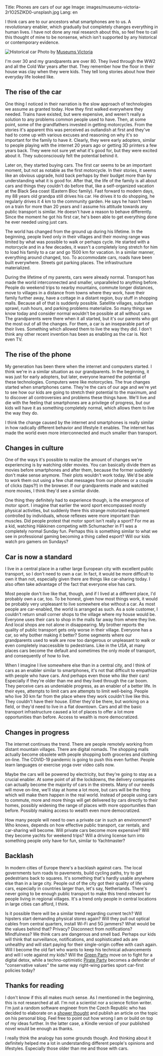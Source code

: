 Title: Phones are cars of our age
Image: images/museums-victoria-2r1O25ZlKD0-unsplash.jpg
Lang: en


I think cars are to our ancestors what smartphones are to us. A revolutionary enabler, which gradually but completely changes everything in human lives. I have not done any real research about this, so feel free to call this thought of mine to be nonsense, which isn't supported by any historical or contemporary evidence.

![Historical car]({static}/images/museums-victoria-2r1O25ZlKD0-unsplash.jpg)
Photo by [Museums Victoria](https://unsplash.com/@museumsvictoria)

I'm over 30 and my grandparents are over 80. They lived through the WW2 and all the Cold War years after that. They remember how the floor in their house was clay when they were kids. They tell long stories about how their everyday life looked like.

## The rise of the car

One thing I noticed in their narration is the slow approach of technologies we assume as granted today. How they first walked everywhere they needed. Trains have existed, but were expensive, and weren't really a solution to any problems common people used to have. Then, at some point, some of the grandfathers invested in getting motorcycles. From the stories it's apparent this was perceived as outlandish at first and they've had to come up with various excuses and reasoning on why it's so important for the family to have it. Clearly, they were early adopters, similar to people playing with the internet 20 years ago or getting 3D printers a few years back. They were not sure yet what it's good for, but they were excited about it. They subconsciously felt the potential behind it.

Later on, they started buying cars. The first car seems to be an important moment, but not as notable as the first motorcycle. In their stories, it seems like an obvious upgrade, hold back perhaps by their budget more than by understanding what it is good for. After that, the life of the family is all about cars and things they couldn't do before that, like a self-organized vacation at the Black Sea coast (Eastern Bloc family). Fast forward to modern days, my 88 years old grandpa still drives his car. He drives it to do shopping, he regularly drives it 4 km to the community garden. He says he hasn't been on a train for more than 20 years and I assume his attitude towards any public transport is similar. He doesn't have a reason to behave differently. Since the moment he got his first car, he's been able to get everything done he ever needed using just cars.

The world has changed from the ground up during his lifetime. In the beginning, people lived only in their villages and their moving range was limited by what was possible to walk or perhaps cycle. He started with a motorcycle and in a few decades, it wasn't a completely long stretch for him to load his family to a car and go 1500 km for vacation. In a similar manner, everything around changed, too. To accommodate cars, roads have been built everywhere. Streets got parking places. The infrastructure materialized.

During the lifetime of my parents, cars were already normal. Transport has made the world  interconnected and smaller, unparalleled to anything before. People do weekend trips to nearby mountains, commute longer distances, move to villages in a distance from towns where they work, have their family further away, have a cottage in a distant region, buy stuff in shopping malls. Because all of that is suddenly possible. Satellite villages, suburban sprawl, rush hours, and parking problems materialize. So many things we know today and consider normal wouldn't be possible at all without cars. The grandparents were there when it all started, but it's our parents who got the most out of all the changes. For them, a car is an inseparable part of their lives. Something which allowed them to live the way they did. I don't think any other recent invention has been as enabling as the car is. Not even TV.

## The rise of the phone

My generation has been there when the internet and computers started. I think we're in a similar situation as our grandparents. In the beginning, it was just for early adopters, but later, everyone learned the potential of these technologies. Computers were like motorcycles. The true changes started when smartphones came. They're the cars of our age and we're yet to see how our kids are going to stretch their potential to the maximum, and to discover all controversies and problems these things have. We'll live and die with the feeling that smartphones are a privilege of progress, but our kids will have it as something completely normal, which allows them to live the way they do.

I think the change caused by the internet and smartphones is really similar in how radically different behavior and lifestyle it enables. The internet has made the world  even more interconnected and much smaller than transport.

## Changes in culture

One of the ways it's possible to realize the amount of changes we're experiencing is by watching older movies. You can basically divide them as movies before smartphones and after them, because the former suddenly don't make sense anymore. Their plots wouldn't work today. We'd be able to work them out using a few chat messages from our phones or a couple of clicks (taps?!) in the browser. If our grandparents made and watched more movies, I think they'd see a similar divide.

One thing they definitely had to experience though, is the emergence of motor sport. I imagine that earlier the word sport encompassed mostly physical activities, but suddenly there this strange motorized equipment controlled by individuals, whose reflexes were more important than muscles. Did people protest that motor sport isn't really a sport? For me as a kid, watching Häkkinen competing with Schumacher in F1 was a completely normal Sunday fun. Perhaps this is something similar to what we see in professional gaming becoming a thing called esport? Will our kids watch pro gamers on Sundays?

## Car is now a standard

I live in a central place in a rather large European city with excellent public transport, so I don't need to own a car. In fact, it would be more difficult to own it than not, especially given there are things like car-sharing today. I also often take advantage of the fact that everyone else has cars.

Most people don't live like that, though, and if I lived at a different place, I'd probably own a car, too. To be honest, given how most things work, it would be probably very unpleasant to live somewhere else without a car. As most people are car-enabled, the world is arranged as such. As a sole customer, I couldn't return small corner shops to the village where my house would be. Everyone uses their cars to shop in the malls far away from where they live. And local shops are not alone in disappearing. My brother reports the quality of public transport gets only worse in their village. Everyone has a car, so why bother making it better? Some segments where our grandparents used to walk are now too dangerous or unpleasant to walk or even completely inaccessible to pedestrians. Like in the USA, at many places cars become the default and sometimes the only mode of transport, and consequently of how to live.

When I imagine I live somewhere else than in a central city, and I think of cars as an enabler similar to smartphones, it's not that difficult to empathize with people who have cars. And perhaps even those who _like_ their cars! Especially if they're older than me and they lived through the car boom. They perceive cars as undeniable progress, as an enabler of a better life. In their eyes, attempts to limit cars are attempts to limit well-being. People who live 30 km far from the place where they work couldn't live like this. They couldn't have their house. Either they'd be there, but working on a field, or they'd need to live in a flat downtown. Cars and all the basic transport infrastructure caused a lot of places to offer a lot more opportunities than before. Access to wealth is more democratized.

## Changes in progress

The internet continues the trend. There are people remotely working from distant mountain villages. There are digital nomads. The shopping malls actually become obsolete with people shopping both groceries and clothing on-line. The COVID-19 pandemic is going to push this even further. People learn languages or exercise yoga over video calls now.

Maybe the cars will be powered by electricity, but they're going to stay as a crucial enabler. At some point of all the lockdowns, the delivery companies can actually become the majority of cars in the streets. Many of our needs will move on-line, we'll stay at home a lot more, but cars will be the thing which will make them happen in the real world. Instead of people using cars to commute, more and more things will get delivered by cars directly to their homes, possibly widening the range of places with more opportunities than before. Possibly making access to wealth even more democratized.

How many people will need to own a private car in such an environment? Who knows, depends on how effective public transport, car rentals, and car-sharing will become. Will private cars become more expensive? Will they become yachts for weekend trips? Will a driving license turn into something people only have for fun, similar to Yachtmaster?

## Backlash

In modern cities of Europe there's a backlash against cars. The local governments turn roads to pavements, build cycling paths, try to get pedestrians back to squares. It's something that's hardly usable anywhere else than in a large city. People out of the city got their quality of life using cars, especially in countries larger than, let's say, Netherlands. There's never going to be enough public transport to make this trend relevant for people living in regional villages. It's a trend only people in central locations in large cities can afford, I think.

Is it possible there will be a similar trend regarding current tech? Will hipsters start demanding physical stores again? Will they pull out optical cables from central quarters, install Wi-Fi and 5G jammers? What would be the values behind that? Privacy? Disconnect from notifications? Mindfulness? We think cars are dangerous and smell bad. Perhaps our kids will think that surveillance, notifications, and sophisticated ads are unhealthy and will start paying for their single-origin coffee with cash again. Will I become the old fart who wants to keep his technical advancements and will I vote against my kids? Will the [Green Party](https://en.wikipedia.org/wiki/Green_Party_(Czech_Republic)) move on to fight for a digital detox, while a techno-optimistic [Pirate Party](https://en.wikipedia.org/wiki/Czech_Pirate_Party) becomes a defender of "conservative values" the same way right-wing parties sport car-first policies today?

## Thanks for reading

I don't know if this all makes much sense. As I mentioned in the beginning, this is not researched at all. I'm not a scientist nor a science fiction writer. I'm just a random software engineer from the Czech Republic who has decided to elaborate on a [shower thought](https://www.reddit.com/r/showerthoughts/) and publish an article on the topic on his personal blog. Feel free to point out how wrong I am or build on top of my ideas further. In the latter case, a Kindle version of your published novel would be enough as thanks.

I really think the analogy has some grounds though. And thinking about it definitely helped me a lot in understanding different people's opinions and lifestyles. Especially those older than me and those with cars.
